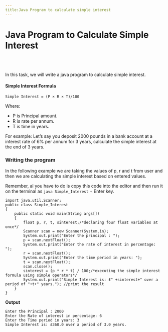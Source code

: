 ```yaml
---
title:Java Program to calculate simple interest
---
```


# Java Program to Calculate Simple Interest
<br><br>

In this task, we will write a java program to calculate simple interest.

#### Simple Interest Formula

```
Simple Interest = (P × R × T)/100
```
Where:

- P is Principal amount.
- R is rate per annum.
- T is time in years.

For example: Let’s say you deposit 2000 pounds in a bank account at a interest rate of 6% per annum for 3 years, calculate the simple interest at the end of 3 years.

### Writing the program

In the following example we are taking the values of p, r and t from user and then we are calculating the simple interest based on entered values.

Remember, al you have to do is copy this code into the editor and then run it on the terminal as `java Simple_Interest` + Enter key.

```
import java.util.Scanner;
public class Simple_Interest
{
    public static void main(String args[]) 
    {
        float p, r, t, sinterest;/*declaring four float variables at once*/
        Scanner scan = new Scanner(System.in);
        System.out.print("Enter the principal : ");
        p = scan.nextFloat();
        System.out.print("Enter the rate of interest in percentage: ");
        r = scan.nextFloat();
        System.out.print("Enter the time period in years: ");
        t = scan.nextFloat();
        scan.close();
        sinterest = (p * r * t) / 100;/*executing the simple interest formula using simple operators*/
        System.out.print("Simple Interest is: £" +sinterest+" over a period of "+t+" years."); //print the result
    }
}
```
**Output**

```
Enter the Principal : 2000
Enter the Rate of interest in percentage: 6
Enter the Time period in years: 3
Simple Interest is: £360.0 over a period of 3.0 years.
```

<br><br>



